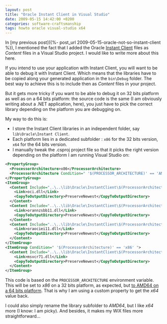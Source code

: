```yaml
---
layout: post
title: "Oracle Instant Client in Visual Studio"
date: 2009-05-15 14:42:00 +0200
categories: software-craftsmanship
tags: howto oracle visual-studio x64
---
```


In [my previous post]({%- post_url 2009-05-15-oracle-not-so-instant-client %}), I mentioned the fact that I added the Oracle [Instant Client](http://www.oracle.com/technology/tech/oci/instantclient/index.html) files as _Content_ files in a Visual Studio project. I would like to write more about this here.

If you intend to use your application with Instant Client, you will want to be able to debug it with Instant Client. Which means that the libraries have to be copied along your generated application in the `bin\Debug` folder. The best way to achieve this is to include then as _Content_ files in your project.

But it gets more tricky if you want to be able to debug it on 32 bits platform as well as on a 64 bits platform: the source code is the same (I am obviously writing about a .NET application, here), you just have to pick the correct library depending on the platform you are debugging on.

My way to do this is:
* I store the Instant Client libraries in an independent folder, say `lib\Oracle\Instant Client`.
* Each platform lies in a dedicated subfolder : `x86` for the 32 bits version, `x64` for the 64 bits version.
* I manually tweak the .csproj project file so that it picks the right version depending on the platform I am running Visual Studio on:

```xml
<PropertyGroup>
  <ProcessorArchitecture>x86</ProcessorArchitecture>
  <ProcessorArchitecture Condition=" '$(PROCESSOR_ARCHITECTURE)' == 'AMD64' ">x64</ProcessorArchitecture>
</PropertyGroup>
<ItemGroup>
  <Content Include="..\..\lib\Oracle\InstantClient\$(ProcessorArchitecture)\oci.dll">
    <Link>oci.dll</Link>
    <CopyToOutputDirectory>PreserveNewest</CopyToOutputDirectory>
  </Content>
  <Content Include="..\..\lib\Oracle\InstantClient\$(ProcessorArchitecture)\orannzsbb11.dll">
    <Link>orannzsbb11.dll</Link>
    <CopyToOutputDirectory>PreserveNewest</CopyToOutputDirectory>
  </Content>
  <Content Include="..\..\lib\Oracle\InstantClient\$(ProcessorArchitecture)\oraociei11.dll">
    <Link>oraociei11.dll</Link>
    <CopyToOutputDirectory>PreserveNewest</CopyToOutputDirectory>
  </Content>
</ItemGroup>
<ItemGroup Condition=" '$(ProcessorArchitecture)' == 'x86' ">
  <Content Include="..\..\lib\Oracle\InstantClient\$(ProcessorArchitecture)\msvcr71.dll">
    <Link>msvcr71.dll</Link>
    <CopyToOutputDirectory>PreserveNewest</CopyToOutputDirectory>
  </Content>
</ItemGroup>
```

This code is based on the `PROCESSOR_ARCHITECTURE` environment variable. This will be set to _x86_ on a 32 bits platform, as expected, but [to AMD64 on a 64 bits platform](http://support.microsoft.com/kb/888731). That is why I am using a custom property to get the _x64_ value back.

I could also simply rename the library subfolder to _AMD64_, but I like _x64_ more (I know: I am picky). And besides, it makes my WiX files more straightforward…